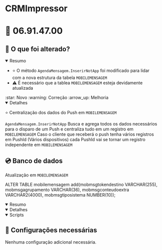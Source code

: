 # CRMImpressor

# :file_folder: 06.91.47.00

## :memo: O que foi alterado?

<details open>
<summary>Resumo</summary>

- :star: O método `AgendaMensagem.InserirNotApp` foi modificado para lidar com a nova estrutura da tabela `MOBILEMENSAGEM`
- :warning: É necessário que a tablea `MOBILEMENSAGEM` esteja devidamente atualizada

</details>
:star: Novo
:warning: Correção
:arrow_up: Melhoria

<details open>
<summary>Detalhes</summary>

:star: Centralização dos dados do Push em `MOBILEMENSAGEM`

`AgendaMensagem.InserirNotApp` Busca e agrega todos os dados necessários para o disparo de um Push e centraliza tudo em um registro em `MOBILEMENSAGEM`
Caso o cliente que receberá o push tenha vários registros em PushId (Vários dispositivos) cada PushId vai se tornar um registro independente em `MOBILEMENSAGEM`

</details>

## :cd: Banco de dados

Atualização em `MOBILEMENSAGEM`

ALTER TABLE mobilemensagem add(mobmsgtokendestino VARCHAR(255),
                                mobmsgagrupamento VARCHAR(36),
                                mobmsgconteudoextra VARCHAR2(4000),
                                mobmsgtiposistema NUMBER(10));

<details open>
<summary>Resumo</summary>
</details>

<details open>
<summary>Detalhes</summary>
</details>

<details open>
<summary>Scripts</summary>
</details>

## :wrench: Configurações necessárias

Nenhuma configuração adicional necessária.
